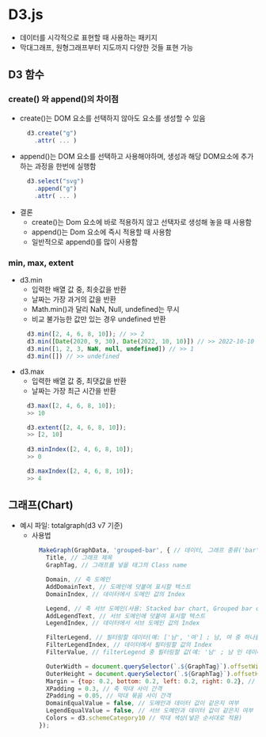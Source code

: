 # D3.js
* 데이터를 시각적으로 표현할 때 사용하는 패키지
* 막대그래프, 원형그래프부터 지도까지 다양한 것들 표현 가능

## D3 함수
### create() 와 append()의 차이점
* create()는 DOM 요소를 선택하지 않아도 요소를 생성할 수 있음
  ```javascript
    d3.create("g")
      .attr( ... )
  ```
* append()는 DOM 요소를 선택하고 사용해야하며, 생성과 해당 DOM요소에 추가하는 과정을 한번에 실행함
  ```javascript
    d3.select("svg")
      .append("g")
      .attr( ... )
  ```
* 결론
  * create()는 Dom 요소에 바로 적용하지 않고 선택자로 생성해 놓을 때 사용함
  * append()는 Dom 요소에 즉시 적용할 때 사용함
  * 일반적으로 append()를 많이 사용함

### min, max, extent
* d3.min
  * 입력한 배열 값 중, 최솟값을 반환
  * 날짜는 가장 과거의 값을 반환
  * Math.min()과 달리 NaN, Null, undefined는 무시
  * 비교 불가능한 값만 있는 경우 undefined 반환
  ```javascript
    d3.min([2, 4, 6, 8, 10]); // >> 2
    d3.min([Date(2020, 9, 30), Date(2022, 10, 10)]) // >> 2022-10-10
    d3.min([1, 2, 3, NaN, null, undefined]) // >> 1
    d3.min([]) // >> undefined
  ```
* d3.max
  * 입력한 배열 값 중, 최댓값을 반환
  * 날짜는 가장 최근 시간을 반환
  ```javascript
    d3.max([2, 4, 6, 8, 10]);
    >> 10

    d3.extent([2, 4, 6, 8, 10]);
    >> [2, 10]
    
    d3.minIndex([2, 4, 6, 8, 10]);
    >> 0

    d3.maxIndex([2, 4, 6, 8, 10]);
    >> 4
  ```

## 그래프(Chart)
* 예시 파일: totalgraph(d3 v7 기준)
  * 사용법
    ```javascript
      MakeGraph(GraphData, 'grouped-bar', { // 데이터, 그래프 종류('bar', 'circle', 'grouped-bar', 'horizontal-stacked-bar')
        Title, // 그래프 제목
        GraphTag, // 그래프를 넣을 태그의 Class name

        Domain, // 축 도메인
        AddDomainText, // 도메인에 덧붙여 표시할 텍스트
        DomainIndex, // 데이터에서 도메인 값의 Index

        Legend, // 축 서브 도메인(사용: Stacked bar chart, Grouped bar chart)
        AddLegendText, // 서브 도메인에 덧붙여 표시할 텍스트
        LegendIndex, // 데이터에서 서브 도메인 값의 Index

        FilterLegend, // 필터링할 데이터(예: ['남', '여'] ; 남, 여 중 하나를 필터릴 할 예정)
        FilterLegendIndex, // 데이터에서 필터링할 값의 Index
        FilterValue, // filterLegend 중 필터링할 값(예: '남' ; 남 인 데이터를 제외)

        OuterWidth = document.querySelector(`.${GraphTag}`).offsetWidth, // 그래프 영역 너비(Margin 포함)
        OuterHeight = document.querySelector(`.${GraphTag}`).offsetHeight, // 그래프 영역 높이(Margin 포함)
        Margin = {top: 0.2, bottom: 0.2, left: 0.2, right: 0.2}, // 그래프 Margin(<1: 비율, 1<: 픽셀)
        XPadding = 0.3, // 축 막대 사이 간격
        ZPadding = 0.05, // 막대 묶음 사이 간격
        DomainEqualValue = false, // 도메인과 데이터 값이 같은지 여부
        LegendEqualValue = false, // 서브 도메인과 데이터 값이 같은지 여부
        Colors = d3.schemeCategory10 // 막대 색상(넣은 순서대로 적용)
      });
    ```